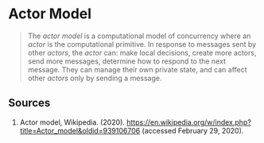 # Actor Model

> The _actor model_ is a computational model of concurrency where an _actor_ is the computational primitive.  In response to messages sent by other _actors_, the _actor_ can: make local decisions, create more actors, send more messages, determine how to respond to the next message.  They can manage their own private state, and can affect other _actors_ only by sending a message.

## Sources

1. Actor model, Wikipedia. (2020). <https://en.wikipedia.org/w/index.php?title=Actor_model&oldid=939106706> (accessed February 29, 2020).
